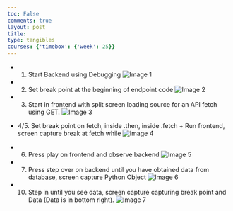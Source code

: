 ```yaml
---
toc: False
comments: true
layout: post 
title: 
type: tangibles
courses: {'timebox': {'week': 25}}
---
```


- 1. Start Backend using Debugging
![Image 1](/student/images/img1.png)

- 2. Set break point at the beginning of endpoint code
![Image 2](/student/images/img2.png)

- 3. Start in frontend with split screen loading source for an API fetch using GET.
![Image 3](/student/images/img3.png)

- 4/5. Set break point on fetch, inside .then, inside .fetch + Run frontend, screen capture break at fetch while
![Image 4](/student/images/img4.png)

- 6. Press play on frontend and observe backend
![Image 5](/student/images/img5.png)

- 7. Press step over on backend until you have obtained data from database, screen capture Python Object
![Image 6](/student/images/311076481-5011ebff-65b1-4d16-81f8-6b98503c2d43.png)

- 10. Step in until you see data, screen capture capturing break point and Data (Data is in bottom right).
![Image 7](/student/images/img6.png)

